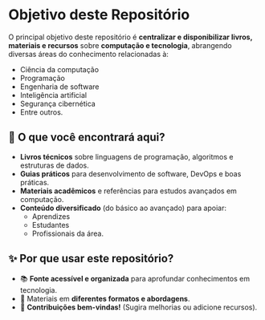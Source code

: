 # Objetivo deste Repositório  

O principal objetivo deste repositório é **centralizar e disponibilizar livros, materiais e recursos** sobre **computação e tecnologia**, abrangendo diversas áreas do conhecimento relacionadas à:  
- Ciência da computação  
- Programação  
- Engenharia de software  
- Inteligência artificial  
- Segurança cibernética  
- Entre outros.  

## 🚀 O que você encontrará aqui?  

- **Livros técnicos** sobre linguagens de programação, algoritmos e estruturas de dados.  
- **Guias práticos** para desenvolvimento de software, DevOps e boas práticas.  
- **Materiais acadêmicos** e referências para estudos avançados em computação.  
- **Conteúdo diversificado** (do básico ao avançado) para apoiar:  
  - Aprendizes  
  - Estudantes  
  - Profissionais da área.  

## ✨ Por que usar este repositório?  

- 📚 **Fonte acessível e organizada** para aprofundar conhecimentos em tecnologia.  
- 🎯 Materiais em **diferentes formatos e abordagens**.  
- 🤝 **Contribuições bem-vindas!** (Sugira melhorias ou adicione recursos).
